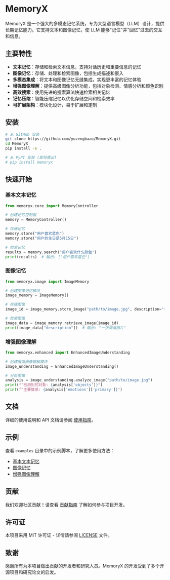 # MemoryX

MemoryX 是一个强大的多模态记忆系统，专为大型语言模型（LLM）设计，提供长期记忆能力。它支持文本和图像记忆，使 LLM 能够"记住"并"回忆"过去的交互和信息。

## 主要特性

- **文本记忆**：存储和检索文本信息，支持对话历史和重要信息的记忆
- **图像记忆**：存储、处理和检索图像，包括生成描述和嵌入
- **多模态集成**：将文本和图像记忆无缝集成，实现更丰富的记忆体验
- **增强图像理解**：提供高级图像分析功能，包括对象检测、情感分析和颜色识别
- **高效搜索**：使用先进的搜索算法快速检索相关记忆
- **记忆压缩**：智能压缩记忆以优化存储空间和检索效率
- **可扩展架构**：模块化设计，易于扩展和定制

## 安装

```bash
# 从 GitHub 安装
git clone https://github.com/yuzengbaao/MemoryX.git
cd MemoryX
pip install -e .

# 从 PyPI 安装 (即将推出)
# pip install memoryx
```

## 快速开始

### 基本文本记忆

```python
from memoryx.core import MemoryController

# 创建记忆控制器
memory = MemoryController()

# 存储记忆
memory.store("用户喜欢蓝色")
memory.store("用户的生日是5月15日")

# 检索记忆
results = memory.search("用户喜欢什么颜色")
print(results)  # 输出: ["用户喜欢蓝色"]
```

### 图像记忆

```python
from memoryx.image import ImageMemory

# 创建图像记忆模块
image_memory = ImageMemory()

# 存储图像
image_id = image_memory.store_image("path/to/image.jpg", description="一张海滩照片")

# 检索图像
image_data = image_memory.retrieve_image(image_id)
print(image_data["description"])  # 输出: "一张海滩照片"
```

### 增强图像理解

```python
from memoryx.enhanced import EnhancedImageUnderstanding

# 创建增强图像理解模块
image_understanding = EnhancedImageUnderstanding()

# 分析图像
analysis = image_understanding.analyze_image("path/to/image.jpg")
print(f"检测到的对象: {analysis['objects']}")
print(f"主要情感: {analysis['emotions']['primary']}")
```

## 文档

详细的使用说明和 API 文档请参阅 [使用指南](USAGE_GUIDE.md)。

## 示例

查看 `examples` 目录中的示例脚本，了解更多使用方法：

- [基本文本记忆](examples/basic_text_memory.py)
- [图像记忆](examples/image_memory.py)
- [增强图像理解](examples/enhanced_image_understanding.py)

## 贡献

我们欢迎社区贡献！请查看 [贡献指南](CONTRIBUTING.md) 了解如何参与项目开发。

## 许可证

本项目采用 MIT 许可证 - 详情请参阅 [LICENSE](LICENSE) 文件。

## 致谢

感谢所有为本项目做出贡献的开发者和研究人员。MemoryX 的开发受到了多个开源项目和研究论文的启发。
